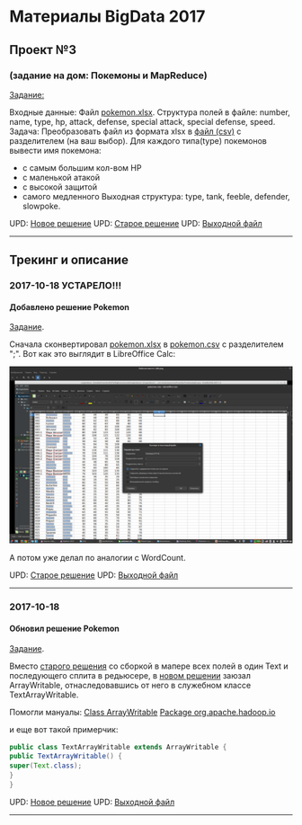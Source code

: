 # Материалы BigData 2017
## Проект №3
### (задание на дом: Покемоны и MapReduce)

[Задание:](./03/%D0%97%D0%B0%D0%B4%D0%B0%D0%BD%D0%B8%D0%B5.txt)

Входные данные: Файл [pokemon.xlsx](./03/in/pokemon.xlsx).
Структура полей в файле: number, name, type, hp, attack, defense, special attack, special defense, speed.
Задача: Преобразовать файл из формата xlsx в [файл (csv)](./03/in/pokemon.csv) с разделителем (на ваш выбор). Для каждого типа(type) покемонов вывести имя покемона:
- с самым большим кол-вом HP
- с маленькой атакой
- с высокой защитой
- самого медленного
Выходная структура: type, tank, feeble, defender, slowpoke.

UPD: [Новое решение](./03/project)
UPD: [Старое решение](./03_old/project)
UPD: [Выходной файл](./03/out/out.csv)

-------


## Трекинг и описание


### 2017-10-18 УСТАРЕЛО!!!
#### Добавлено решение Pokemon
[Задание](./03/%D0%97%D0%B0%D0%B4%D0%B0%D0%BD%D0%B8%D0%B5.txt).

Сначала сконвертировал [pokemon.xlsx](./03/in/pokemon.xlsx) в [pokemon.csv](./03/in/pokemon.csv) с разделителем ";". Вот как это выглядит в LibreOffice Calc:

![Скриншот](./03/img/screen_2017-10-18_08-04-45.png)

А потом уже делал по аналогии с WordCount.

UPD: [Старое решение](./03_old/project)
UPD: [Выходной файл](./03_old/out/out.csv)

-------

### 2017-10-18
#### Обновил решение Pokemon
[Задание](./03/%D0%97%D0%B0%D0%B4%D0%B0%D0%BD%D0%B8%D0%B5.txt).

Вместо [старого решения](./03_old/project) со сборкой в мапере всех полей в один Text и последующего сплита в редьюсере, в [новом решении](./03/project) заюзал ArrayWritable, отнаследовавшись от него в служебном классе TextArrayWritable.

Помогли мануалы:
[Class ArrayWritable](https://hadoop.apache.org/docs/r2.6.1/api/org/apache/hadoop/io/ArrayWritable.html)
[Package org.apache.hadoop.io](https://hadoop.apache.org/docs/r2.6.1/api/org/apache/hadoop/io/package-summary.html)

и еще вот такой примерчик:
```java
public class TextArrayWritable extends ArrayWritable {
public TextArrayWritable() {
super(Text.class);
}
}
```

UPD: [Новое решение](./03/project)
UPD: [Выходной файл](./03/out/out.csv)

-------